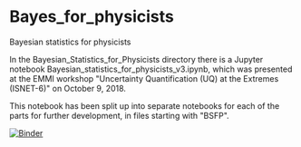 # Bayes_for_physicists
Bayesian statistics for physicists


In the Bayesian_Statistics_for_Physicists directory there is a Jupyter notebook Bayesian_statistics_for_physicists_v3.ipynb, which was presented at the EMMI workshop "Uncertainty Quantification (UQ) at the Extremes (ISNET-6)" on October 9, 2018.

This notebook has been split up into separate notebooks for each of the parts for further development, in files starting with "BSFP".

[![Binder](https://mybinder.org/badge_logo.svg)](https://mybinder.org/v2/gh/furnstahl/Bayes_for_physicists/master?filepath=Bayesian_Statistics_for_Physicists)
